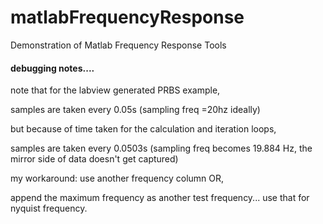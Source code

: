 # matlabFrequencyResponse
Demonstration of Matlab Frequency Response Tools









#### debugging notes....
note that for the labview generated PRBS example,

samples are taken every 0.05s (sampling freq =20hz ideally)

but because of time taken for the calculation and iteration loops,

samples are taken every 0.0503s (sampling freq becomes 19.884 Hz, the mirror side of data
doesn't get captured)

my workaround: use another frequency column OR,

append the maximum frequency as another test frequency... use that for nyquist frequency.